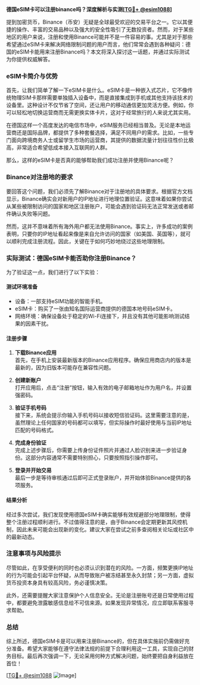 **德国eSIM卡可以注册binance吗？深度解析与实测[[TG💪+ @esim1088](https://t.me/s/esim1088)]**

提到加密货币，Binance（币安）无疑是全球最受欢迎的交易平台之一。它以其便捷的操作、丰富的交易品种以及强大的安全性吸引了无数投资者。然而，对于某些地区的用户来说，注册和使用Binance可能并不是一件容易的事。尤其是对于那些希望通过eSIM卡来解决网络限制问题的用户而言，他们常常会遇到各种疑问：德国的eSIM卡能用来注册Binance吗？本文将深入探讨这一话题，并通过实际测试为你提供权威解答。

### eSIM卡简介与优势

首先，让我们简单了解一下eSIM卡是什么。eSIM卡是一种嵌入式芯片，它不像传统物理SIM卡那样需要单独插入设备中，而是直接集成到手机或其他支持该技术的设备里。这种设计不仅节省了空间，还让用户的移动通信更加灵活方便。例如，你可以轻松地切换运营商而无需更换实体卡片，这对于经常旅行的人来说尤其实用。

在德国这样一个高度发达的电信市场中，eSIM服务已经相当普及。无论是本地运营商还是国际品牌，都提供了多种套餐选择，满足不同用户的需求。比如，一些专门面向跨境商务人士或留学生市场的运营商，其提供的数据流量计划往往性价比极高，非常适合希望低成本接入互联网的人群。

那么，这样的eSIM卡是否真的能够帮助我们成功注册并使用Binance呢？

### Binance对注册地的要求

要回答这个问题，我们必须先了解Binance对于注册地的具体要求。根据官方文档显示，Binance确实会对新用户的IP地址进行地理位置验证。这意味着如果你尝试从某些被限制访问的国家和地区注册账户，可能会遇到验证码无法正常发送或者邮件确认失败等问题。

然而，这并不意味着所有海外用户都无法使用Binance。事实上，许多成功的案例表明，只要你的IP地址看起来像是来自允许访问的国家（如美国、英国等），就可以顺利完成注册流程。因此，关键在于如何巧妙地绕过这些地理限制。

### 实际测试：德国eSIM卡能否助你注册Binance？

为了验证这一点，我们进行了以下实验：

#### 测试环境准备
- 设备：一部支持eSIM功能的智能手机。
- eSIM卡：购买了一张由知名国际运营商提供的德国本地号码eSIM卡。
- 网络环境：确保设备处于稳定的Wi-Fi连接下，并且没有其他可能影响测试结果的因素干扰。

#### 注册步骤
1. **下载Binance应用**  
   首先，在手机上安装最新版本的Binance应用程序。确保应用商店内的版本是最新的，因为旧版本可能存在兼容性问题。

2. **创建新账户**  
   打开应用后，点击“注册”按钮，输入有效的电子邮箱地址作为用户名，并设置强密码。

3. **验证手机号码**  
   接下来，系统会提示你输入手机号码以接收短信验证码。这里需要注意的是，虽然理论上任何国家的号码都可以填写，但实际操作时最好使用与当前IP地址匹配的号码格式。

4. **完成身份验证**  
   完成上述步骤后，你需要上传身份证件照片并通过人脸识别来进一步验证身份。这部分内容通常不需要特别担心，只要按照指引操作即可。

5. **登录并开始交易**  
   最后一步是等待审核通过后即可正式登录账户，并开始体验Binance提供的各项服务。

#### 结果分析
经过多次尝试，我们发现使用德国eSIM卡确实能够有效规避部分地理限制，使得整个注册过程顺利进行。不过值得注意的是，由于Binance会定期更新其风控机制，因此未来可能会出现新的变化。建议大家在尝试之前多查阅相关论坛或社区中的最新动态。

### 注意事项与风险提示

尽管如此，在享受便利的同时也必须认识到潜在的风险。一方面，频繁更换IP地址的行为可能会引起平台怀疑，从而导致账户被冻结甚至永久封禁；另一方面，虚拟货币投资本身具有较高风险，务必谨慎决策。

此外，还需要提醒大家注意保护个人信息安全。无论是注册账号还是日常使用过程中，都要避免泄露敏感信息给不可信来源。如果发现异常情况，应立即联系客服寻求帮助。

### 总结

综上所述，德国eSIM卡是可以用来注册Binance的，但在具体实施前仍需做好充分准备。希望大家能够在遵守法律法规的前提下合理利用这一工具，实现自己的财务目标。最后再次强调一下，无论采用何种方式解决问题，始终要把自身利益放在首位！

[[TG💪+ @esim1088](https://t.me/s/esim1088) ![Image](https://i.postimg.cc/4NQfJmqS/Snipaste-2025-05-13-00-14-12.png)]